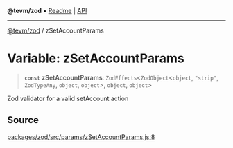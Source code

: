 **@tevm/zod** • [Readme](../README.md) \| [API](../globals.md)

***

[@tevm/zod](../README.md) / zSetAccountParams

# Variable: zSetAccountParams

> **`const`** **zSetAccountParams**: `ZodEffects`\<`ZodObject`\<`object`, `"strip"`, `ZodTypeAny`, `object`, `object`\>, `object`, `object`\>

Zod validator for a valid setAccount action

## Source

[packages/zod/src/params/zSetAccountParams.js:8](https://github.com/evmts/tevm-monorepo/blob/main/packages/zod/src/params/zSetAccountParams.js#L8)
